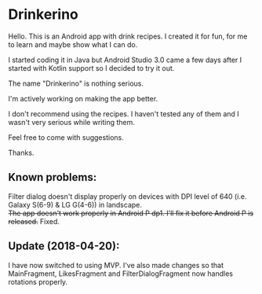 # Drinkerino

Hello. This is an Android app with drink recipes. I created it for fun, for me to learn and maybe show what I can do.

I started coding it in Java but Android Studio 3.0 came a few days after I started with Kotlin support so I decided to try it out.

The name "Drinkerino" is nothing serious.

I'm actively working on making the app better.

I don't recommend using the recipes. I haven't tested any of them and I wasn't very serious while writing them.

Feel free to come with suggestions.

Thanks.

## Known problems:  
Filter dialog doesn't display properly on devices with DPI level of 640 (i.e. Galaxy S(6-9) & LG G(4-6)) in landscape.  
~~The app doesn't work properly in Android P dp1. I'll fix it before Android P is released.~~ Fixed.

## Update (2018-04-20):  
I have now switched to using MVP. I've also made changes so that MainFragment, LikesFragment and FilterDialogFragment now handles rotations properly.


